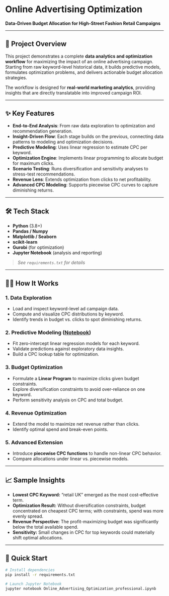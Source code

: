 # Online Advertising Optimization

**Data-Driven Budget Allocation for High-Street Fashion Retail Campaigns**  

---

## 🚀 Project Overview

This project demonstrates a complete **data analytics and optimization workflow** for maximizing the impact of an online advertising campaign.  
Starting from raw keyword-level historical data, it builds predictive models, formulates optimization problems, and delivers actionable budget allocation strategies.  

The workflow is designed for **real-world marketing analytics**, providing insights that are directly translatable into improved campaign ROI.

---

## ✨ Key Features

* **End-to-End Analysis**: From raw data exploration to optimization and recommendation generation.
* **Insight-Driven Flow**: Each stage builds on the previous, connecting data patterns to modeling and optimization decisions.
* **Predictive Modeling**: Uses linear regression to estimate CPC per keyword.
* **Optimization Engine**: Implements linear programming to allocate budget for maximum clicks.
* **Scenario Testing**: Runs diversification and sensitivity analyses to stress-test recommendations.
* **Revenue Lens**: Extends optimization from clicks to net profitability.
* **Advanced CPC Modeling**: Supports piecewise CPC curves to capture diminishing returns.

---

## 🛠️ Tech Stack

* **Python** (3.8+)
* **Pandas / Numpy**
* **Matplotlib / Seaborn**
* **scikit-learn**
* **Gurobi** (for optimization)
* **Jupyter Notebook** (analysis and reporting)

> *See `requirements.txt` for details*

---

## 🧑‍💻 How It Works

### 1. Data Exploration
* Load and inspect keyword-level ad campaign data.
* Compute and visualize CPC distributions by keyword.
* Identify trends in budget vs. clicks to spot diminishing returns.

### 2. Predictive Modeling ([Notebook](Online_Advertising_Optimization_professional.ipynb))
* Fit zero-intercept linear regression models for each keyword.
* Validate predictions against exploratory data insights.
* Build a CPC lookup table for optimization.

### 3. Budget Optimization
* Formulate a **Linear Program** to maximize clicks given budget constraints.
* Explore diversification constraints to avoid over-reliance on one keyword.
* Perform sensitivity analysis on CPC and total budget.

### 4. Revenue Optimization
* Extend the model to maximize net revenue rather than clicks.
* Identify optimal spend and break-even points.

### 5. Advanced Extension
* Introduce **piecewise CPC functions** to handle non-linear CPC behavior.
* Compare allocations under linear vs. piecewise models.

---

## 📈 Sample Insights

* **Lowest CPC Keyword:** “retail UK” emerged as the most cost-effective term.
* **Optimization Result:** Without diversification constraints, budget concentrated on cheapest CPC terms; with constraints, spend was more evenly spread.
* **Revenue Perspective:** The profit-maximizing budget was significantly below the total available spend.
* **Sensitivity:** Small changes in CPC for top keywords could materially shift optimal allocations.

---

## 🚦 Quick Start

```bash
# Install dependencies
pip install -r requirements.txt

# Launch Jupyter Notebook
jupyter notebook Online_Advertising_Optimization_professional.ipynb
